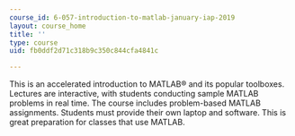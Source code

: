 ```yaml
---
course_id: 6-057-introduction-to-matlab-january-iap-2019
layout: course_home
title: ''
type: course
uid: fb0ddf2d71c318b9c350c844cfa4841c

---
```

This is an accelerated introduction to MATLAB® and its popular toolboxes. Lectures are interactive, with students conducting sample MATLAB problems in real time. The course includes problem-based MATLAB assignments. Students must provide their own laptop and software. This is great preparation for classes that use MATLAB.
